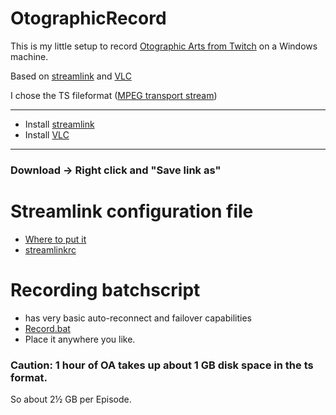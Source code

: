 # OtographicRecord
This is my little setup to record [Otographic Arts from Twitch](https://www.twitch.tv/otographic) on a Windows machine.

Based on [streamlink](https://streamlink.github.io/) and [VLC](www.videolan.org)

I chose the TS fileformat ([MPEG transport stream](https://en.wikipedia.org/wiki/MPEG_transport_stream))  

------

+ Install [streamlink](https://streamlink.github.io/install.html)
+ Install [VLC](https://www.videolan.org/vlc/)

------

### Download -> Right click and "Save link as"

# Streamlink configuration file
+ [Where to put it](https://streamlink.github.io/cli.html#configuration-file)
+ [streamlinkrc](https://raw.githubusercontent.com/Chaosmeister/OtographicRecord/master/streamlinkrc)

# Recording batchscript
+ has very basic auto-reconnect and failover capabilities
+ [Record.bat](https://raw.githubusercontent.com/Chaosmeister/OtographicRecord/master/record.bat)
+ Place it anywhere you like.

### Caution: 1 hour of OA takes up about 1 GB disk space in the ts format.
So about 2½ GB per Episode.
